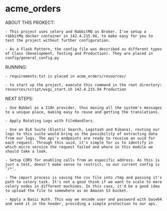 # acme_orders

ABOUT THIS PROKECT:

    - This project uses celery and RabbitMQ as Broker. I've setup a rabbitMq docker container in 142.4.215.94, to make easy for you to test the project without further configuration.

    - As a Flask Pattern, the config file was described as different types of Class (Development, Testing and Production). They are placed in config/general_config.py 

RUNNING:

    - requirements.txt is placed in acme_orders/resources/
    
    - to start up the project, execute this command in the root directory: resources/script/wsgi_start.sh 142.4.215.94 Production

NEXT STEPS:

    - Use Babbel as a I18n provider, thus moving all the system's messages to a unique place, making easy to reuse and getting the translations.

    - Apply Rotating Logs with FileHandlers.

    - Use an ELK Suite (Elastic Search, Logstash and Kibana), routing our logs to this suite would bring us the possibility of extracting data from our logs. The api's endpoints are ready to receive an uuid for each request. Through this uuid, it's simple for us to identify in which micro service the request failed and where in this module we should take a look.
    
    - Setup CORS for enabling calls from an especific address. As this is just a test, doesn't make sense to restrict, so our current config is '/*'.

    - The import process is saving the csv file into /tmp and passing it's path to celery task. It's not a good think if we want to scale to more celery nodes in different machines. In this case, it'd be a good idea to upload the file to somewhere as an Amazon S3 bucket.

    - Apply a Basic Auth. This way we encode user and password with base64 and send it in the header, providing a simple protection to our api.  
